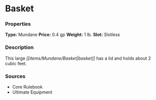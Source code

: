 ﻿---
Title: "Basket"
Type: "Mundane"
Price: "0.4 gp"
Weight: "1 lb."
Slot: "Slotless"
Description: |
  "This large basket has a lid and holds about 2 cubic feet."
Sources: "['Core Rulebook', 'Ultimate Equipment']"
---

# Basket

### Properties

**Type:** Mundane **Price:** 0.4 gp **Weight:** 1 lb. **Slot:** Slotless

### Description

This large _[[items/Mundane/Basket|basket]]_ has a lid and holds about 2 cubic feet.

### Sources

* Core Rulebook
* Ultimate Equipment